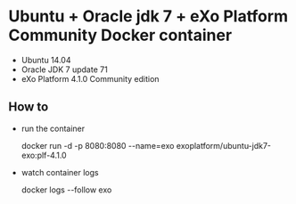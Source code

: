 # Ubuntu + Oracle jdk 7 + eXo Platform Community Docker container

* Ubuntu 14.04
* Oracle JDK 7 update 71
* eXo Platform 4.1.0 Community edition

## How to

* run the container


    docker run -d -p 8080:8080 --name=exo exoplatform/ubuntu-jdk7-exo:plf-4.1.0

* watch container logs


    docker logs --follow exo
